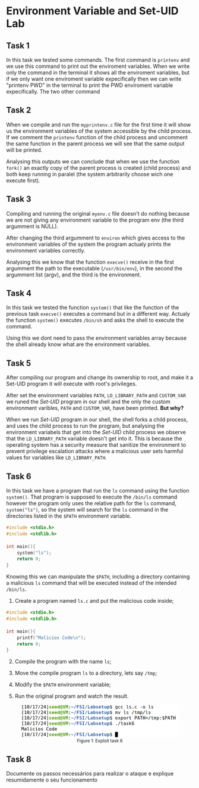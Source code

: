# Environment Variable and Set-UID Lab

## Task 1

In this task we tested some commands. 
The first command is `printenv` and we use this command to print out the enviroment variables. When we write only the command in the terminal it shows all the enviroment variables, but if we only want one enviroment variable expecifically then we can write "printenv PWD" in the terminal to print the PWD enviroment variable expecifically.
The two other command

## Task 2

When we compile and run the `myprintenv.c` file for the first time it will show us the environment variables of the system accessible by the child process. If we comment the `printenv` function of the child process and uncomment the same function in the parent process we will see that the same output will be printed.

Analysing this outputs we can conclude that when we use the function `fork()` an exactly copy of the parent process is created (child process) and both keep running in paralel (the system arbitrarily choose wich one execute first).

## Task 3

Compiling and running the original `myenv.c` file doesn't do nothing because we are not giving any environment variable to the program env (the third argumment is NULL).

After changing the third argumment to `environ` which gives access to the environment variables of the system the program actualy prints the environment variables correctly.

Analysing this we know that the function `execve()` receive in the first argumment the path to the executable (`/usr/bin/env`), in the second the argumment list (argv), and the third is the environment.

## Task 4

In this task we tested the function `system()` that like the function of the previous task `execve()` executes a command but in a different way. Actualy the function `system()` executes `/bin/sh` and asks the shell to execute the command.

Using this we dont need to pass the environment variables array because the shell already know what are the environment variables.

## Task 5

After compiling our program and change its ownership to root, and make it a Set-UID program it will execute with root's privileges.

After set the environment variables `PATH`, `LD_LIBRARY_PATH` and `CUSTOM_VAR` we runed the *Set-UID* program in our shell and the only the custom environment varibles, `PATH` and `CUSTOM_VAR`, have been printed. **But why?**

When we run *Set-UID* program in our shell, the shell forks a child process, and uses the child process to run the program, but analysing the environment variabels that get into the *Set-UID* child process we observe that the `LD_LIBRARY_PATH` variable doesn't get into it. This is because the operating system has a security measure that sanitize the environment to prevent privilege escalation attacks where a malicious user sets harmful values for variables like `LD_LIBRARY_PATH`.

## Task 6

In this task we have a program that run the `ls` command using the function `system()`. That program is supposed to execute the `/bin/ls` command however the program only uses the relative path for the `ls` command, `system("ls")`, so the system will search for the `ls` command in the directories listed in the `$PATH` environment variable.

```c
#include <stdio.h>
#include <stdlib.h>

int main(){
	system("ls");
	return 0;
}
```

Knowing this we can manipulate the `$PATH`, including a directory containing a malicious `ls` command that will be executed instead of the intended `/bin/ls`.

1. Create a program named `ls.c` and put the malicious code inside;

```c
#include <stdio.h>
#include <stdlib.h>

int main(){
	printf("Malicios Code\n");
	return 0;
}
```

2. Compile the program with the name `ls`;

3. Move the compile program `ls` to a directory, lets say `/tmp`;
4. Modify the `$PATH` environment variable;
5. Run the original program and watch the result.

<div align="center">
    <figure>
        <img src="images/exploit.png">
        <figcaption style="font-size: smaller;">Figure 1: Exploit task 6</figcaption>
    </figure>
</div>

## Task 8

Documente os passos necessários para realizar o ataque e explique resumidamente o seu funcionamento
